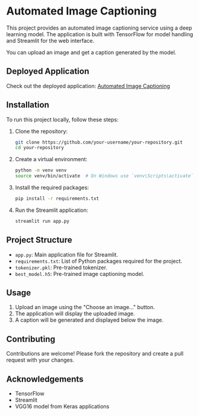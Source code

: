 # Automated Image Captioning

This project provides an automated image captioning service using a deep learning model. The application is built with TensorFlow for model handling and Streamlit for the web interface.

You can upload an image and get a caption generated by the model.

## Deployed Application

Check out the deployed application: [Automated Image Captioning](https://automated-image-captioning.streamlit.app/)

## Installation

To run this project locally, follow these steps:

1. Clone the repository:
    ```sh
    git clone https://github.com/your-username/your-repository.git
    cd your-repository
    ```

2. Create a virtual environment:
    ```sh
    python -m venv venv
    source venv/bin/activate  # On Windows use `venv\Scripts\activate`
    ```

3. Install the required packages:
    ```sh
    pip install -r requirements.txt
    ```

4. Run the Streamlit application:
    ```sh
    streamlit run app.py
    ```

## Project Structure

- `app.py`: Main application file for Streamlit.
- `requirements.txt`: List of Python packages required for the project.
- `tokenizer.pkl`: Pre-trained tokenizer.
- `best_model.h5`: Pre-trained image captioning model.

## Usage

1. Upload an image using the "Choose an image..." button.
2. The application will display the uploaded image.
3. A caption will be generated and displayed below the image.

## Contributing

Contributions are welcome! Please fork the repository and create a pull request with your changes.

## Acknowledgements

- TensorFlow
- Streamlit
- VGG16 model from Keras applications
